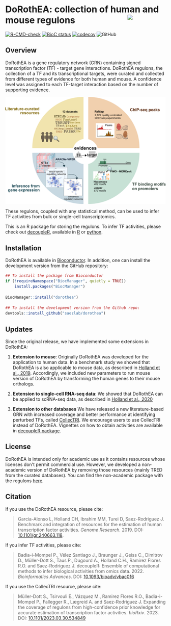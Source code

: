 # DoRothEA: collection of human and mouse regulons <img src="man/figures/tool_logo.png" align="right" width="120" />

<!-- badges: start -->
[![R-CMD-check](https://github.com/saezlab/dorothea/workflows/R-CMD-check-bioc/badge.svg)](https://github.com/saezlab/dorothea/actions)
[![BioC status](http://bioconductor.org/shields/build/release/data-experiment/dorothea.svg)](https://bioconductor.org/checkResults/release/data-experiment-LATEST/dorothea)
[![codecov](https://codecov.io/gh/saezlab/dorothea/branch/master/graph/badge.svg)](https://codecov.io/gh/saezlab/dorothea)
![GitHub](https://img.shields.io/github/license/saezlab/dorothea)
<!-- badges: end -->

## Overview
DoRothEA is a gene regulatory network (GRN) containing signed transcription factor
(TF) - target gene interactions. DoRothEA regulons, the collection of a TF and
its transcriptional targets, were curated and collected from different types of
evidence for both human and mouse. A confidence level was assigned to each 
TF-target interaction based on the number of supporting evidence. 

<img src="man/figures/overview.png" align="center" width="600">

These regulons, coupled with any statistical method, can be
used to infer TF activities from bulk or single-cell transcriptomics. 

This is an R package for storing the regulons. To infer TF
activities, please check out
[decoupleR](https://doi.org/10.1093/bioadv/vbac016), available in
[R](https://saezlab.github.io/decoupleR/) or
[python](https://github.com/saezlab/decoupler-py).

## Installation

DoRothEA is available in
[Bioconductor](http://bioconductor.org/packages/release/data/experiment/html/dorothea.html). 
In addition, one can install the development version from the GitHub repository:
```r
## To install the package from Bioconductor
if (!requireNamespace("BiocManager", quietly = TRUE))
    install.packages("BiocManager")

BiocManager::install("dorothea")

## To install the development version from the Github repo:
devtools::install_github("saezlab/dorothea")
```

## Updates

Since the original release, we have implemented some extensions in DoRothEA:

1. **Extension to mouse**:
  Originally DoRothEA was developed for the application to human data. 
  In a benchmark study we showed that DoRothEA is also applicable to mouse data, 
  as described in 
  [Holland et al., 2019](https://doi.org/10.1016/j.bbagrm.2019.194431). 
  Accordingly, we included new parameters to run mouse version of DoRothEA by 
  transforming the human genes to their mouse orthologs.
2. **Extension to single-cell RNA-seq data**:
  We showed that DoRothEA can be applied to scRNA-seq data, as described in
  [Holland et al., 2020](https://doi.org/10.1186/s13059-020-1949-z)

3. **Extension to other databases**
  We have released a new literature-based GRN with increased coverage and better
  performance at identifying perturbed TFs, called [CollecTRI](https://github.com/saezlab/CollecTRI).
  We encourage users to use CollecTRI instead of DoRothEA. Vignettes on how to
  obtain activities are available in [decoupleR package](https://saezlab.github.io/decoupleR/).

## License
DoRothEA is intended only for academic use as it contains resources
whose licenses don't permit commercial use. However, we developed a non-academic
version of DoRothEA by removing those resources (mainly TRED from the curated
databases). You can find the non-academic package with the regulons [here](https://github.com/saezlab/dorothea/tree/non-academic).

## Citation
If you use the DoRothEA resource, please cite:

> Garcia-Alonso L, Holland CH, Ibrahim MM, Turei D, Saez-Rodriguez J.
Benchmark and integration of resources for the estimation of human
transcription factor activities. _Genome Research._ 2019. DOI: [10.1101/gr.240663.118](https://doi.org/10.1101/gr.240663.118).

If you infer TF activities, please cite:

> Badia-i-Mompel P., Vélez Santiago J., Braunger J., Geiss C., Dimitrov
  D., Müller-Dott S., Taus P., Dugourd A., Holland C.H., Ramirez Flores R.O.
  and Saez-Rodriguez J. decoupleR: Ensemble of computational methods to
  infer biological activities from omics data. 2022. _Bioinformatics Advances_.
  DOI: [10.1093/bioadv/vbac016](https://doi.org/10.1093/bioadv/vbac016)

If you use the CollecTRI resource, please cite:

> Müller-Dott S., Tsirvouli E., Vázquez M., Ramirez Flores R.O.,
  Badia-i-Mompel P., Fallegger R., Lægreid A. and Saez-Rodriguez J.
  Expanding the coverage of regulons from high-confidence prior knowledge for
  accurate estimation of transcription factor activities. _bioRxiv_. 2023. DOI:
  [10.1101/2023.03.30.534849](https://doi.org/10.1101/2023.03.30.534849)
